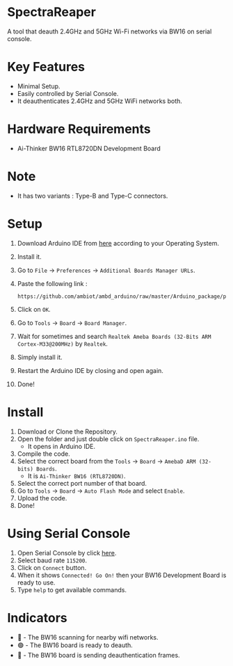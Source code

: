 # SpectraReaper
A tool that deauth 2.4GHz and 5GHz Wi-Fi networks via BW16 on serial console.

# Key Features
- Minimal Setup.
- Easily controlled by Serial Console.
- It deauthenticates 2.4GHz and 5GHz WiFi networks both.

# Hardware Requirements
- Ai-Thinker BW16 RTL8720DN Development Board

# Note
- It has two variants : Type-B and Type-C connectors.

# Setup
1. Download Arduino IDE from [here](https://www.arduino.cc/en/software) according to your Operating System.
2. Install it.
3. Go to `File` → `Preferences` → `Additional Boards Manager URLs`.
4. Paste the following link :
   
   ```
   https://github.com/ambiot/ambd_arduino/raw/master/Arduino_package/package_realtek_amebad_index.json
   ```
5. Click on `OK`.
6. Go to `Tools` → `Board` → `Board Manager`.
7. Wait for sometimes and search `Realtek Ameba Boards (32-Bits ARM Cortex-M33@200MHz)` by `Realtek`.
8. Simply install it.
9. Restart the Arduino IDE by closing and open again.
10. Done!

# Install
1. Download or Clone the Repository.
2. Open the folder and just double click on `SpectraReaper.ino` file.
   - It opens in Arduino IDE.
3. Compile the code.
4. Select the correct board from the `Tools` → `Board` → `AmebaD ARM (32-bits) Boards`.
   - It is `Ai-Thinker BW16 (RTL8720DN)`.
6. Select the correct port number of that board.
7. Go to `Tools` → `Board` → `Auto Flash Mode` and select `Enable`.
8. Upload the code.
9. Done!

# Using Serial Console
1. Open Serial Console by click [here](https://wirebits.github.io/SerialConsole/).
2. Select baud rate `115200`.
3. Click on `Connect` button.
4. When it shows `Connected! Go On!` then your BW16 Development Board is ready to use.
5. Type `help` to get available commands.

# Indicators
- 🔵 - The BW16 scanning for nearby wifi networks.
- 🟢 - The BW16 board is ready to deauth.
- 🔴 - The BW16 board is sending deauthentication frames.
